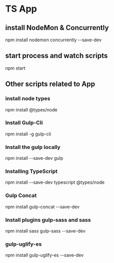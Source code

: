 # TS App

## install NodeMon & Concurrently

npm install nodemon concurrently --save-dev

## start process and watch scripts

npm start

## Other scripts related to App

### install node types

npm install @types/node

### Install Gulp-Cli

npm install -g gulp-cli

### Install the gulp locally

npm install --save-dev gulp

### Installing TypeScript

npm install --save-dev typescript @types/node

### Gulp Concat

npm install gulp-concat --save-dev

### Install plugins gulp-sass and sass

npm install sass gulp-sass --save-dev

### gulp-uglify-es

npm install gulp-uglify-es --save-dev